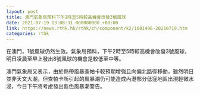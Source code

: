 ```yaml
---
layout: post
title: 澳門氣象局預料下午2時至5時較高機會改發3號風球
date: 2021-07-19 13:08:31.000000000 +08:00
link: https://news.rthk.hk/rthk/ch/component/k2/1601496-20210719.htm
categories: rthk
---
```


在澳門，1號風球仍然生效。氣象局預料，下午2時至5時較高機會改發3號風球，明日凌晨至早上發出8號風球的機會是較低至中等。

澳門氣象局又表示，由於熱帶風暴查帕卡較預期增強且向偏北路徑移動，雖然明日並非天文大潮，但查帕卡所引起的風暴潮仍可能造成內港部分低窪地區出現輕微水浸，今日下午將考慮發出藍色風暴潮警告。

